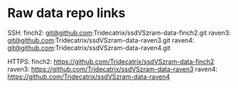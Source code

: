 # Raw data repo links

SSH:
finch2: git@github.com:Tridecatrix/ssdVSzram-data-finch2.git
raven3: git@github.com:Tridecatrix/ssdVSzram-data-raven3.git
raven4: git@github.com:Tridecatrix/ssdVSzram-data-raven4.git

HTTPS:
finch2: https://github.com/Tridecatrix/ssdVSzram-data-finch2
raven3: https://github.com/Tridecatrix/ssdVSzram-data-raven3
raven4: https://github.com/Tridecatrix/ssdVSzram-data-raven4